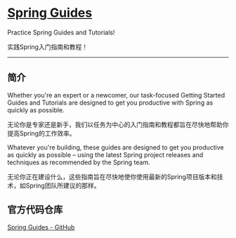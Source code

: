 # [Spring Guides](https://spring.io/guides)
Practice Spring Guides and Tutorials!

实践Spring入门指南和教程！


------

## 简介
Whether you're an expert or a newcomer, our task-focused Getting Started Guides and Tutorials are designed to get you productive with Spring as quickly as possible.

无论你是专家还是新手，我们以任务为中心的入门指南和教程都旨在尽快地帮助你提高Spring的工作效率。


Whatever you're building, these guides are designed to get you productive as quickly as possible – using the latest Spring project releases and techniques as recommended by the Spring team.

无论你正在建设什么，这些指南旨在尽快地使你使用最新的Spring项目版本和技术，如Spring团队所建议的那样。

## 官方代码仓库
[Spring Guides - GitHub](https://github.com/spring-guides)
